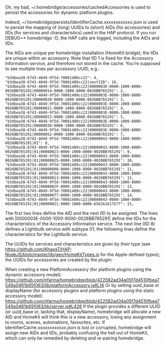 Oh, my bad, ~/.homebridge/accessories/cachedAccessories is used to persist the accessories for dynamic platform plugins.

Indeed, ~/.homebridge/persists/IdentifierCache.xxxxxxxxxxxx.json is used to persist the mapping of (long) UUIDs to (short) AIDs (for accessories) and IIDs (for services and characteristics) used in the HAP protocol. If you run DEBUG=* homebridge -D, the HAP calls are logged, including the AIDs and IIDs.

The AIDs are unique per homebridge installation (HomeKit bridge); the IIDs are unique within an accessory. Note that IID 1 is fixed for the Accessory Information service, and therefore not stored in the cache. You're supposed to see multiple lines per accessory UUID, e.g.:

    "b3dbea38-6743-4049-9f5d-70081489cc22": 4,
    "b3dbea38-6743-4049-9f5d-70081489cc22|nextIID": 16,
    "b3dbea38-6743-4049-9f5d-70081489cc22|0000003E-0000-1000-8000-0026BB765291|00000014-0000-1000-8000-0026BB765291": 2,
    "b3dbea38-6743-4049-9f5d-70081489cc22|0000003E-0000-1000-8000-0026BB765291|00000020-0000-1000-8000-0026BB765291": 3,
    "b3dbea38-6743-4049-9f5d-70081489cc22|0000003E-0000-1000-8000-0026BB765291|00000021-0000-1000-8000-0026BB765291": 4,
    "b3dbea38-6743-4049-9f5d-70081489cc22|0000003E-0000-1000-8000-0026BB765291|00000023-0000-1000-8000-0026BB765291": 5,
    "b3dbea38-6743-4049-9f5d-70081489cc22|0000003E-0000-1000-8000-0026BB765291|00000030-0000-1000-8000-0026BB765291": 6,
    "b3dbea38-6743-4049-9f5d-70081489cc22|0000003E-0000-1000-8000-0026BB765291|00000052-0000-1000-8000-0026BB765291": 7,
    "b3dbea38-6743-4049-9f5d-70081489cc22|00000043-0000-1000-8000-0026BB765291|01": 8,
    "b3dbea38-6743-4049-9f5d-70081489cc22|00000043-0000-1000-8000-0026BB765291|01|00000023-0000-1000-8000-0026BB765291": 9,
    "b3dbea38-6743-4049-9f5d-70081489cc22|00000043-0000-1000-8000-0026BB765291|01|00000025-0000-1000-8000-0026BB765291": 10,
    "b3dbea38-6743-4049-9f5d-70081489cc22|00000043-0000-1000-8000-0026BB765291|01|00000008-0000-1000-8000-0026BB765291": 11,
    "b3dbea38-6743-4049-9f5d-70081489cc22|00000043-0000-1000-8000-0026BB765291|01|00000013-0000-1000-8000-0026BB765291": 12,
    "b3dbea38-6743-4049-9f5d-70081489cc22|00000043-0000-1000-8000-0026BB765291|01|0000002F-0000-1000-8000-0026BB765291": 13,
    "b3dbea38-6743-4049-9f5d-70081489cc22|00000043-0000-1000-8000-0026BB765291|01|00000077-0000-1000-8000-0026BB765291": 14,
    "b3dbea38-6743-4049-9f5d-70081489cc22|00000043-0000-1000-8000-0026BB765291|01|00000021-0000-1000-8000-656261617577": 15,
The first two lines define the AID and the next IID to be assigned. The lines with |0000003E-0000-1000-8000-0026BB765291| define the IIDs for the characteristics of the Accessory Information service. The next line (IID 8) defines a Lightbulb service with subtype 01; the following lines define the characteristics for the Lightbulb service.

The UUIDs for services and characteristics are given by their type (see https://github.com/KhaosT/HAP-NodeJS/blob/master/lib/gen/HomeKitTypes.js for the Apple-defined types); the UUIDs for accessories are created by the plugin:

When creating a new PlatformAccessory (for platform plugins using the dynamic accessory model):
https://github.com/nfarina/homebridge/blob/422582ad34a05f7d4510fbea7549a0461b65f063/lib/platformAccessory.js#L14
Or by setting uuid_base or displayName (for accessory plugins and platform plugins using the static accessory model):
https://github.com/nfarina/homebridge/blob/422582ad34a05f7d4510fbea7549a0461b65f063/lib/server.js#L426
If the plugin provides a different UUID (or uuid_base or, lacking that, displayName), homebridge will allocate a new AID and HomeKit will think this is a new accessory, losing any assignment to rooms, scenes, automations, favourites, etc. If IdentifierCache.xxxxxxxxxxxx.json is lost or corrupted, homebridge will assign new AIDs and IIDs, probably confusing the hell out of HomeKit, which can only be remedied by deleting and re-pairing homebridge.